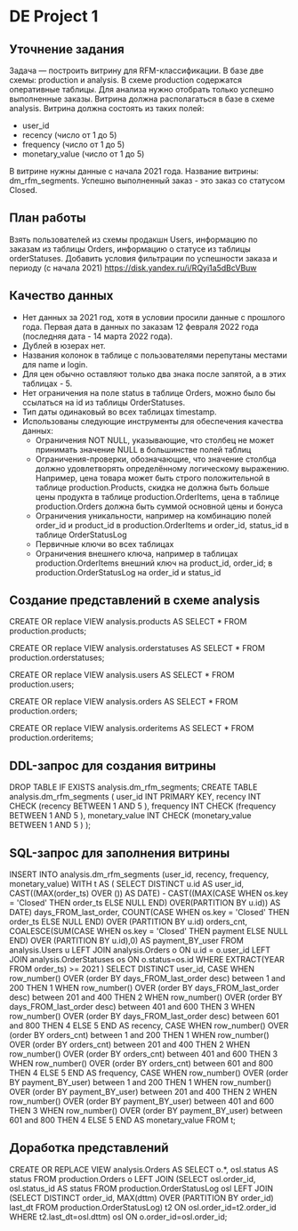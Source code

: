 
# DE Project 1
## Уточнение задания
Задача — построить витрину для RFM-классификации. В базе две схемы: production и analysis. В схеме production содержатся оперативные таблицы.
Для анализа нужно отобрать только успешно выполненные заказы.
Витрина должна располагаться в базе в схеме analysis.
Витрина должна состоять из таких полей:
- user_id
- recency (число от 1 до 5)
- frequency (число от 1 до 5)
- monetary_value (число от 1 до 5)

В витрине нужны данные с начала 2021 года.
Название витрины: dm_rfm_segments.
Успешно выполненный заказ - это заказ со статусом Closed.
## План работы
Взять пользователей из схемы продакшн Users, информацию по заказам из таблицы Orders, информацию о статусе из таблицы orderStatuses. Добавить условия фильтрации по успешности заказа и периоду (с начала 2021)
https://disk.yandex.ru/i/RQyi1a5dBcVBuw
## Качество данных
- Нет данных за 2021 год, хотя в условии просили данные с прошлого года. Первая дата в данных по заказам 12 февраля 2022 года (последняя дата - 14 марта 2022 года).
- Дублей в юзерах нет.
- Названия колонок в таблице с пользователями перепутаны местами для name и login.
- Для цен обычно оставляют только два знака после запятой, а в этих таблицах - 5. 
- Нет ограничения на поле status в таблице Orders, можно было бы ссылаться на id из таблицы OrderStatuses.
- Тип даты одинаковый во всех таблицах timestamp.
- Использованы следующие инструменты для обеспечения качества данных:
  - Ограничения NOT NULL, указывающие, что столбец не может принимать значение NULL в большинстве полей таблиц
  - Ограничения-проверки, обозначающие, что значение столбца должно удовлетворять определённому логическому выражению. Например, цена товара может быть строго положительной в таблице production.Products, скидка не должна быть больше цены продукта в таблице production.OrderItems, цена в таблице production.Orders должна быть суммой основной цены и бонуса
  - Ограничения уникальности, например на комбинацию полей order_id и product_id в   production.OrderItems и  order_id, status_id в таблице OrderStatusLog
  - Первичные ключи во всех таблицах
  - Ограничения внешнего ключа, например в таблицах production.OrderItems внешний ключ на product_id, order_id; в production.OrderStatusLog на order_id и status_id

## Создание представлений в схеме analysis
CREATE OR replace VIEW analysis.products
AS
  SELECT *
  FROM   production.products;

CREATE OR replace VIEW analysis.orderstatuses
AS
  SELECT *
  FROM   production.orderstatuses;

CREATE OR replace VIEW analysis.users
AS
  SELECT *
  FROM   production.users;

CREATE OR replace VIEW analysis.orders
AS
  SELECT *
  FROM   production.orders;

CREATE OR replace VIEW analysis.orderitems
AS
  SELECT *
  FROM   production.orderitems;


## DDL-запрос для создания витрины

DROP TABLE IF EXISTS analysis.dm_rfm_segments;
CREATE TABLE analysis.dm_rfm_segments (
       user_id INT PRIMARY KEY,
       recency INT CHECK (recency BETWEEN 1 AND 5 ),
       frequency INT CHECK (frequency BETWEEN 1 AND 5 ),
       monetary_value INT CHECK (monetary_value BETWEEN 1 AND 5 ) );
 
 
## SQL-запрос для заполнения витрины
INSERT INTO analysis.dm_rfm_segments
(user_id, recency, frequency, monetary_value)
WITH t AS (
SELECT DISTINCT u.id AS user_id,
CAST((MAX(order_ts) OVER ()) AS DATE) - CAST((MAX(CASE WHEN os.key = 'Closed' THEN order_ts ELSE NULL END) OVER(PARTITION BY u.id)) AS DATE) days_FROM_last_order,
COUNT(CASE WHEN os.key = 'Closed' THEN order_ts ELSE NULL END) OVER (PARTITION BY u.id) orders_cnt,
COALESCE(SUM(CASE WHEN os.key = 'Closed' THEN payment ELSE NULL END) OVER (PARTITION BY u.id),0) AS payment_BY_user
FROM analysis.Users u
LEFT JOIN analysis.Orders o
ON u.id = o.user_id
LEFT JOIN analysis.OrderStatuses os
ON o.status=os.id
WHERE EXTRACT(YEAR FROM order_ts) >= 2021
)
SELECT
DISTINCT user_id,
CASE
WHEN row_number() OVER (order BY days_FROM_last_order desc) between 1 and 200 THEN 1
WHEN row_number() OVER (order BY days_FROM_last_order desc) between 201 and 400 THEN 2
WHEN row_number() OVER (order BY days_FROM_last_order desc) between 401 and 600 THEN 3
WHEN row_number() OVER (order BY days_FROM_last_order desc) between 601 and 800 THEN 4
ELSE 5
END AS recency,
CASE
WHEN row_number() OVER (order BY orders_cnt) between 1 and 200 THEN 1
WHEN row_number() OVER (order BY orders_cnt) between 201 and 400 THEN 2
WHEN row_number() OVER (order BY orders_cnt) between 401 and 600 THEN 3
WHEN row_number() OVER (order BY orders_cnt) between 601 and 800 THEN 4
ELSE 5 END AS frequency, 
CASE
WHEN row_number() OVER (order BY payment_BY_user) between 1 and 200 THEN 1
WHEN row_number() OVER (order BY payment_BY_user) between 201 and 400 THEN 2
WHEN row_number() OVER (order BY payment_BY_user) between 401 and 600 THEN 3
WHEN row_number() OVER (order BY payment_BY_user) between 601 and 800 THEN 4
ELSE 5 END AS monetary_value
FROM t;

## Доработка представлений 
CREATE OR REPLACE VIEW analysis.Orders AS
SELECT o.*, osl.status AS status FROM production.Orders o
LEFT JOIN
       (SELECT
       osl.order_id,
       osl.status_id AS status
       FROM production.OrderStatusLog osl
       LEFT JOIN
            (SELECT
             DISTINCT order_id,
             MAX(dttm) OVER (PARTITION BY order_id) last_dt
             FROM production.OrderStatusLog) t2
       ON osl.order_id=t2.order_id
       WHERE t2.last_dt=osl.dttm) osl
ON o.order_id=osl.order_id;
 


